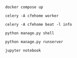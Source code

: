 
```
docker compose up
```

```
celery -A cfehome worker
```

```
celery -A cfehome beat -l info
```

```
python manage.py shell
```

```
python manage.py runserver
```

```
jupyter notebook
```
